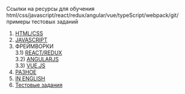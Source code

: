 Ссылки на ресурсы для обучения html/css/javascript/react/redux/angular/vue/typeScript/webpack/git/примеры тестовых заданий

1) [HTML/CSS](/docs/html-css.md)
2) [JAVASCRIPT](/docs/javascript.md)<br/>
3) ФРЕЙМВОРКИ<br/>
3.1) [REACT/REDUX](/docs/react-redux.md)<br/>
3.2) [ANGULARJS](/docs/angular.md)<br/>
3.3) [VUE.JS](/docs/vue.md)<br/>
4) [РАЗНОЕ](/docs/frontend.md)
5) [IN ENGLISH](/docs/inEnglsh.md)
5) [Тестовые задания](/docs/test/README.md)
